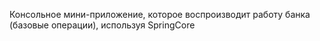 Консольное мини-приложение, которое воспроизводит работу банка (базовые операции), используя SpringCore
